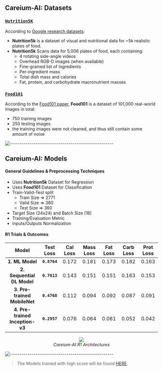 ## Careium-AI: Datasets

<!-- DATASETS: NUTRITION5K-->
### <a href="https://github.com/google-research-datasets/Nutrition5k">`Nutrition5K`</a>
According to <a href="https://github.com/google-research-datasets">Google research datasets</a>:
 - **Nutrition5k** is a dataset of visual and nutritional data for ~5k realistic plates of food.
 - **Nutrition5k** Scans data for 5,006 plates of food, each containing:
   - 4 rotating side-angle videos
   - Overhead RGB-D images (when available)
   - Fine-grained list of ingredients
   - Per-ingredient mass
   - Total dish mass and calories
   - Fat, protein, and carbohydrate macronutrient masses

<!-- DATASETS: FOOD101-->
### <a href="https://www.kaggle.com/dansbecker/food-101">`Food101`</a>
According to the <a href="https://data.vision.ee.ethz.ch/cvl/datasets_extra/food-101/static/bossard_eccv14_food-101.pdf">Food101 paper</a>,
**Food101** is a dataset of 101,000 real-world images in total:
  - 750 training images
  - 250 testing images
  - the training images were not cleaned, and thus still contain some amount of noise

![-----------------------------------------------------](https://raw.githubusercontent.com/andreasbm/readme/master/assets/lines/rainbow.png)

## Careium-AI: Models

<!-- MODELS: GENERAL GUIDELINES -->
#### General Guidelines & Preprocessing Techniques
- Uses **Nutrition5k** Dataset for Regression
- Uses **Food101** Dataset for Classification
- Train-Valid-Test split
  * Train Size => 2771
  * Valid Size => 380
  * Test Size => 360
- Target Size (24x24) and Batch Size (16)
- Training/Evaluation Metric
- Inputs/Outputs Normalization

<!-- MODELS: R1 TRIALS -->
#### R1 Trials & Outcomes
|   Model  | Test Loss | Cal Loss | Mass Loss | Fat Loss | Carb Loss | Prot Loss |
|:--------:|:---------:|:--------:|:---------:|:--------:|:---------:|:---------:|
|**1. ML Model**|**`0.8764`**|0.172|0.181|0.173|0.182|0.163|
|**2. Sequential DL Model**|**`0.7613`**|0.143|0.151|0.151|0.163|0.153|
|**3. Pre-trained MobileNet**|**`0.4768`**|0.112|0.094|0.092|0.087|0.091|
|**4. Pre-trained Inception-v3**|**`0.2957`**|0.076|0.064|0.061|0.052|0.042|

<p align="center">
  <img src="https://user-images.githubusercontent.com/48348589/188321356-8990010b-4355-45ae-bddd-3bdb0bc13804.jpg"/>
  <br/> 
  <i>Careium-AI R1 Architectures</i>
</p>

<!-- MODELS: C1 TRIALS -->
<!--
#### C1 Trials & Outcomes
|            | Base Model Accuracy | Optimized Model Accuracy |
|:----------:|:-------------------:|:------------------------:|
|**Training**|        61.23%       |       **`81.34%`**       |
|**Testing** |       [51%-68%]     |       **`78.50%`**       |

<p align="center">
  <img src="https://user-images.githubusercontent.com/48348589/188278329-08c4ddd9-0e96-4ce0-8feb-57d3c39627b8.png"/>
  <br/> 
  <i>Careium-AI C1 Performance</i>
</p>
-->

![-----------------------------------------------------](https://raw.githubusercontent.com/andreasbm/readme/master/assets/lines/rainbow.png)

> The Models trained with high score will be found [HERE](https://drive.google.com/drive/folders/1-ygaZ_p9w6zaEk_Ek8tgZMaoYYmoleVT).

